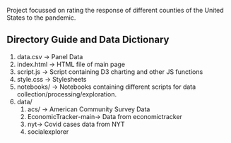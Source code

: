 Project focussed on rating the response of different counties of the United States to the pandemic.
## Directory Guide and Data Dictionary
1. data.csv -> Panel Data
2. index.html -> HTML file of main page
3. script.js -> Script containing D3 charting and other JS functions
4. style.css -> Stylesheets
5. notebooks/ -> Notebooks containing different scripts for data collection/processing/exploration.
6. data/ 
   1. acs/ -> American Community Survey Data
   2. EconomicTracker-main-> Data from economictracker
   3. nyt-> Covid cases data from NYT
   4. socialexplorer
    